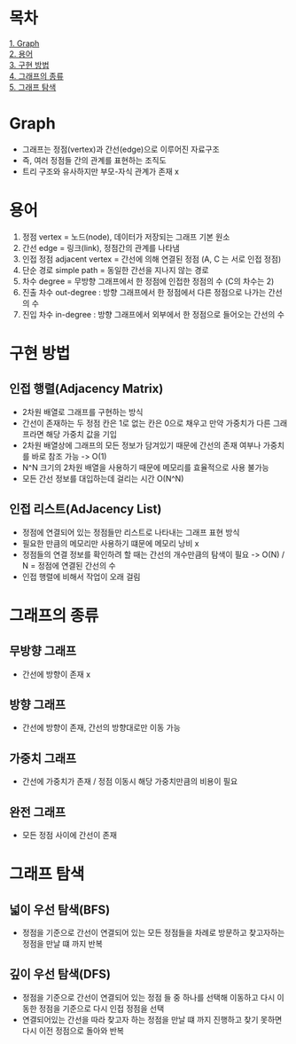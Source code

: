 # 목차 
[1. Graph](#Graph) <br>
[2. 용어](#용어) <br>
[3. 구현 방법](#구현-방법) <br>
[4. 그래프의 종류](#그래프의-종류) <br>
[5. 그래프 탐색](#그래프-탐색) <br>


# Graph
* 그래프는 정점(vertex)과 간선(edge)으로 이루어진 자료구조
* 즉, 여러 정점들 간의 관계를 표현하는 조직도
* 트리 구조와 유사하지만 부모-자식 관계가 존재 x

# 용어
1. 정점 vertex = 노드(node), 데이터가 저장되는 그래프 기본 원소
2. 간선 edge = 링크(link), 정점간의 관계를 나타냄
3. 인접 정점 adjacent vertex = 간선에 의해 연결된 정점 (A, C 는 서로 인접 정점)
4. 단순 경로 simple path = 동일한 간선을 지나지 않는 경로
5. 차수 degree = 무방향 그래프에서 한 정점에 인접한 정점의 수 (C의 차수는 2)
6. 진출 차수 out-degree : 방향 그래프에서 한 정점에서 다른 정점으로 나가는 간선의 수
7. 진입 차수 in-degree : 방향 그래프에서 외부에서 한 정점으로 들어오는 간선의 수

# 구현 방법
## 인접 행렬(Adjacency Matrix)
* 2차원 배열로 그래프를 구현하는 방식
*  간선이 존재하는 두 정점 칸은 1로 없는 칸은 0으로 채우고 만약 가중치가 다른 그래프라면 해당 가중치 값을 기입
* 2차원 배열상에 그래프의 모든 정보가 담겨있기 때문에 간선의 존재 여부나 가중치를 바로 참조 가능 -> O(1)
* N^N 크기의 2차원 배열을 사용하기 때문에 메모리를 효율적으로 사용 불가능
* 모든 간선 정보를 대입하는데 걸리는 시간 O(N^N)

## 인접 리스트(AdJacency List)
* 정점에 연결되어 있는 정점들만 리스트로 나타내는 그래프 표현 방식
* 필요한 만큼의 메모리만 사용하기 떄문에 메모리 낭비 x
* 정점들의 연결 정보를 확인하려 할 때는 간선의 개수만큼의 탐색이 필요 -> O(N) / N = 정점에 연결된 간선의 수
* 인접 행렬에 비해서 작업이 오래 걸림

# 그래프의 종류
## 무방향 그래프
* 간선에 방향이 존재 x

## 방향 그래프
* 간선에 방향이 존재, 간선의 방향대로만 이동 가능

## 가중치 그래프
* 간선에 가중치가 존재 / 정점 이동시 해당 가중치만큼의 비용이 필요

## 완전 그래프
* 모든 정점 사이에 간선이 존재

# 그래프 탐색
## 넓이 우선 탐색(BFS)
* 정점을 기준으로 간선이 연결되어 있는 모든 정점들을 차례로 방문하고 찾고자하는 정점을 만날 떄 까지 반복

## 깊이 우선 탐색(DFS)
* 정점을 기준으로 간선이 연결되어 있는 정점 들 중 하나를 선택해 이동하고 다시 이동한 정점을 기준으로 다시 인접 정점을 선택
* 연결되어있는 간선을 따라 찾고자 하는 정점을 만날 떄 까지 진행하고 찾기 못하면 다시 이전 정점으로 돌아와 반복
